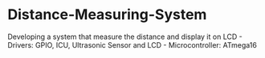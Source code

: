 # Distance-Measuring-System
Developing a system that measure the distance and display it on LCD - Drivers: GPIO, ICU, Ultrasonic Sensor and LCD - Microcontroller: ATmega16

